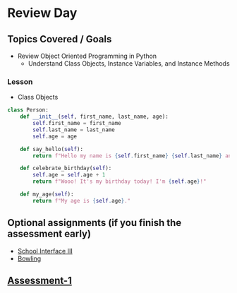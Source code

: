 # Review Day

## Topics Covered / Goals

- Review Object Oriented Programming in Python
  - Understand Class Objects, Instance Variables, and Instance Methods

### Lesson

- Class Objects

```python
class Person:
    def __init__(self, first_name, last_name, age):
        self.first_name = first_name
        self.last_name = last_name
        self.age = age

    def say_hello(self):
        return f"Hello my name is {self.first_name} {self.last_name} and I'm {self.age} years old."

    def celebrate_birthday(self):
        self.age = self.age + 1
        return f"Wooo! It's my birthday today! I'm {self.age}!"

    def my_age(self):
        return f"My age is {self.age}."
```

## Optional assignments (**if you finish the assessment early**)

- [School Interface III](https://classroom.google.com/w/NjEyMzM5MTczMDQ4/tc/NjEyNjM4NjQwNjk1)
- [Bowling](https://classroom.google.com/w/NjEyMzM5MTczMDQ4/tc/NjEyNjM4NjQwNjk1)

## [**Assessment-1**](https://classroom.google.com/c/NjEyMzM5MTczMDQ4?cjc=vunqfsg)
